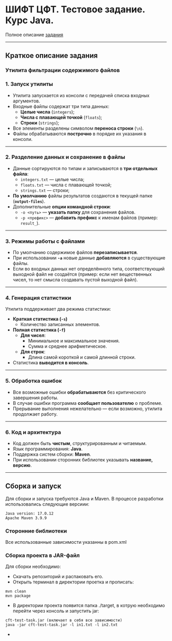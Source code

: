 # ШИФТ ЦФТ. Тестовое задание. Курс Java.

Полное описание [задания](https://drive.google.com/file/d/10qhGjn7biURykP8hIcT6NJHoGX-WOHUh/view)

---

## Краткое описание задания

### Утилита фильтрации содержимого файлов

### 1. Запуск утилиты
- Утилита запускается из консоли с передачей списка входных аргументов.
- Входные файлы содержат три типа данных:
   - **Целые числа** (`integers`);
   - **Числа с плавающей точкой** (`floats`);
   - **Строки** (`strings`);
- Все элементы разделены символом **переноса строки** (`\n`).
- Файлы обрабатываются **построчно** в порядке их указания в консоли.

---

### 2. Разделение данных и сохранение в файлы
- Данные сортируются по типам и записываются в **три отдельных файла**:
   -  `integers.txt` — целые числа;
   -  `floats.txt` — числа с плавающей точкой;
   -  `strings.txt` — строки;
- **По умолчанию** файлы результатов создаются в текущей папке (**`output-files`**).
- Дополнительные **опции командной строки**:
   - `-o <путь>` — **указать папку** для сохранения файлов.
   - `-p <префикс>` — **добавить префикс** к именам файлов (пример: `result_`).

---

### 3. Режимы работы с файлами
- По умолчанию содержимое файлов **перезаписывается**.
- При использовании **`-a`** новые данные **добавляются** в существующие файлы.
- Если во входных данных нет определённого типа, соответствующий выходной файл не создаётся (пример: если нет вещественных чисел, то нет смысла создавать пустой выходной файл).

---

### 4. Генерация статистики
Утилита поддерживает два режима статистики:
- **Краткая статистика (`-s`)**
   - Количество записанных элементов.
- **Полная статистика (`-f`)**
   - **Для чисел**:
      - Минимальное и максимальное значения.
      - Сумма и среднее арифметическое.
   - **Для строк**:
      - Длина самой короткой и самой длинной строки.
- Статистика **выводится в консоль**.

---

### 5. Обработка ошибок
- Все возможные ошибки **обрабатываются** без критического завершения работы.
- В случае ошибки программа **сообщает пользователю** о проблеме.
- Прерывание выполнения нежелательно — если возможно, утилита продолжает работу.

---

### 6. Код и архитектура
- Код должен быть **чистым**, структурированным и читаемым.
- Язык программирования: **Java**.
- Поддержка систем сборки: **Maven**.
- При использовании сторонних библиотек указывать **название, версию**.

---

## Сборка и запуск

Для сборки и запуска требуются Java и Maven. В процессе разработки использовались следующие версиии:

````
Java version: 17.0.12
Apache Maven 3.9.9
````

### Сторонние библиотеки

Все использованные зависимости указанны в pom.xml

### Сборка проекта в JAR-файл

Для сборки необходимо:
- Скачать репозиторий и распаковать его.
- Открыть терминал в директории проетка и прописать:
````
mvn clean
mvn package
````
- В директории проекта появится папка ./target, в котрую необходимо перейти через консоль и запустить jar:
````
cft-test-task.jar (включает в себя все зависимости)
java -jar cft-test-task.jar -l in1.txt -l in2.txt
````
- 